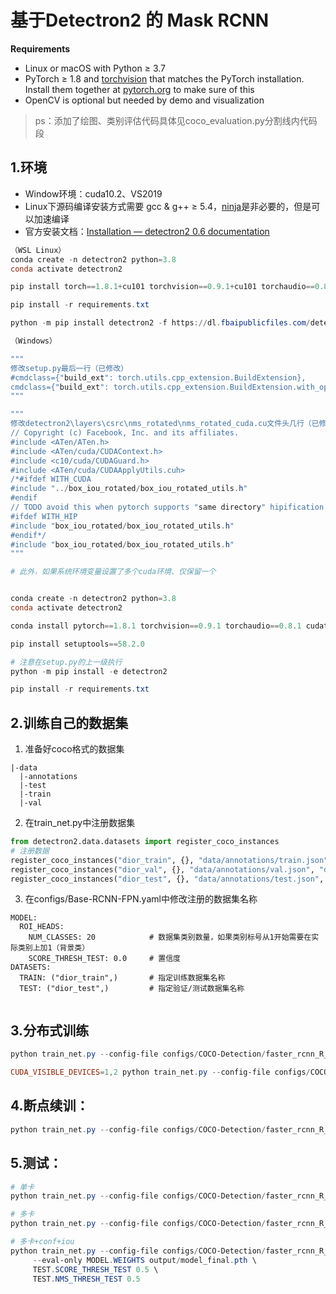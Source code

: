 # 基于Detectron2 的 Mask RCNN

**Requirements**

- Linux or macOS with Python ≥ 3.7
- PyTorch ≥ 1.8 and [torchvision](https://github.com/pytorch/vision/) that matches the PyTorch installation. Install them together at [pytorch.org](https://pytorch.org/) to make sure of this
- OpenCV is optional but needed by demo and visualization

> ps：添加了绘图、类别评估代码具体见coco_evaluation.py分割线内代码段

## 1.环境

- Window环境：cuda10.2、VS2019
- Linux下源码编译安装方式需要 gcc & g++ ≥ 5.4，[ninja](https://ninja-build.org/)是非必要的，但是可以加速编译
- 官方安装文档：[Installation — detectron2 0.6 documentation](https://detectron2.readthedocs.io/en/latest/tutorials/install.html)

```powershell
（WSL Linux）
conda create -n detectron2 python=3.8
conda activate detectron2

pip install torch==1.8.1+cu101 torchvision==0.9.1+cu101 torchaudio==0.8.1 -f https://download.pytorch.org/whl/torch_stable.html

pip install -r requirements.txt

python -m pip install detectron2 -f https://dl.fbaipublicfiles.com/detectron2/wheels/cu101/torch1.8/index.html

```

```powershell
（Windows）

"""
修改setup.py最后一行（已修改）
#cmdclass={"build_ext": torch.utils.cpp_extension.BuildExtension},
cmdclass={"build_ext": torch.utils.cpp_extension.BuildExtension.with_options(use_ninja=False)},
"""

"""
修改detectron2\layers\csrc\nms_rotated\nms_rotated_cuda.cu文件头几行（已修改）
// Copyright (c) Facebook, Inc. and its affiliates.
#include <ATen/ATen.h>
#include <ATen/cuda/CUDAContext.h>
#include <c10/cuda/CUDAGuard.h>
#include <ATen/cuda/CUDAApplyUtils.cuh>
/*#ifdef WITH_CUDA
#include "../box_iou_rotated/box_iou_rotated_utils.h"
#endif
// TODO avoid this when pytorch supports "same directory" hipification
#ifdef WITH_HIP
#include "box_iou_rotated/box_iou_rotated_utils.h"
#endif*/
#include "box_iou_rotated/box_iou_rotated_utils.h"
"""

# 此外，如果系统环境变量设置了多个cuda环境、仅保留一个


conda create -n detectron2 python=3.8
conda activate detectron2

conda install pytorch==1.8.1 torchvision==0.9.1 torchaudio==0.8.1 cudatoolkit=10.2 -c pytorch

pip install setuptools==58.2.0

# 注意在setup.py的上一级执行
python -m pip install -e detectron2

pip install -r requirements.txt

```

## 2.训练自己的数据集
1. 准备好coco格式的数据集

```
|-data
  |-annotations
  |-test
  |-train
  |-val
```

2. 在train_net.py中注册数据集
```python
from detectron2.data.datasets import register_coco_instances
# 注册数据
register_coco_instances("dior_train", {}, "data/annotations/train.json", "data/train")
register_coco_instances("dior_val", {}, "data/annotations/val.json", "data/val")
register_coco_instances("dior_test", {}, "data/annotations/test.json", "data/test")
```

3. 在configs/Base-RCNN-FPN.yaml中修改注册的数据集名称
```
MODEL:
  ROI_HEADS:
    NUM_CLASSES: 20            # 数据集类别数量，如果类别标号从1开始需要在实际类别上加1（背景类）
    SCORE_THRESH_TEST: 0.0     # 置信度
DATASETS:
  TRAIN: ("dior_train",)       # 指定训练数据集名称
  TEST: ("dior_test",)         # 指定验证/测试数据集名称
  
```


## 3.分布式训练

```powershell
python train_net.py --config-file configs/COCO-Detection/faster_rcnn_R_50_FPN_3x.yaml --num-gpus 3

CUDA_VISIBLE_DEVICES=1,2 python train_net.py --config-file configs/COCO-Detection/faster_rcnn_R_50_FPN_3x.yaml --num-gpus 2
```


## 4.断点续训：

```powershell
python train_net.py --config-file configs/COCO-Detection/faster_rcnn_R_50_FPN_3x.yaml --num-gpus 3 --resume
```


## 5.测试：

```powershell
# 单卡
python train_net.py --config-file configs/COCO-Detection/faster_rcnn_R_50_FPN_3x.yaml --eval-only MODEL.WEIGHTS output/model_final.pth

# 多卡
python train_net.py --config-file configs/COCO-Detection/faster_rcnn_R_50_FPN_3x.yaml --num-gpus 3 --eval-only MODEL.WEIGHTS runs/train1/model_final.pth

# 多卡+conf+iou
python train_net.py --config-file configs/COCO-Detection/faster_rcnn_R_50_FPN_3x.yaml --num-gpus 3 \
     --eval-only MODEL.WEIGHTS output/model_final.pth \
     TEST.SCORE_THRESH_TEST 0.5 \
     TEST.NMS_THRESH_TEST 0.5
```